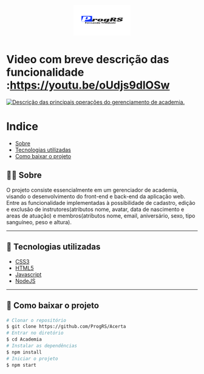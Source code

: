 <h1 align="center">
    <img src="Academia/public/logo.png" width="150" height="80">

</h1>


# Video com breve descrição das funcionalidade :https://youtu.be/oUdjs9dlOSw <br/>

[![Descrição das principais operações do gerenciamento de academia.](http://img.youtube.com/vi/oUdjs9dlOSw/0.jpg)](http://www.youtube.com/watch?v=oUdjs9dlOSw "Vídeo de descrição das funcionalidades")

# Indice
- [Sobre](#-Sobre)
- [Tecnologias utilizadas](#-Tecnologias-utilizadas)
- [Como baixar o projeto](#-Como-baixar-o-projeto)

## 👨‍💻 Sobre

O projeto consiste essencialmente em um gerenciador de  academia, visando o desenvolvimento do front-end e back-end da aplicação web. Entre as funcionalidade implementadas  à  possibilidade de cadastro, edição e exclusão de instrutores(atributos nome, avatar, data de nascimento e areas de atuação) e membros(atributos nome, email, aniversário, sexo, tipo sanguíneo, peso e altura).

---
## 🚀 Tecnologias utilizadas

- [CSS3](https://developer.mozilla.org/en-US/docs/Web/CSS)
- [HTML5](https://developer.mozilla.org/en-US/docs/Web/Guide/HTML/HTML5)
- [Javascript](https://developer.mozilla.org/pt-BR/docs/Web/JavaScript)
- [NodeJS](https://nodejs.org/en/)

---

## 🧲 Como baixar o projeto

```bash
# Clonar o repositório
$ git clone https://github.com/ProgRS/Acerta
# Entrar no diretório 
$ cd Academia
# Instalar as dependências
$ npm install
# Iniciar o projeto
$ npm start

